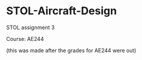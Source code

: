 # STOL-Aircraft-Design
STOL assignment 3

Course: AE244

(this was made after the grades for AE244 were out)

